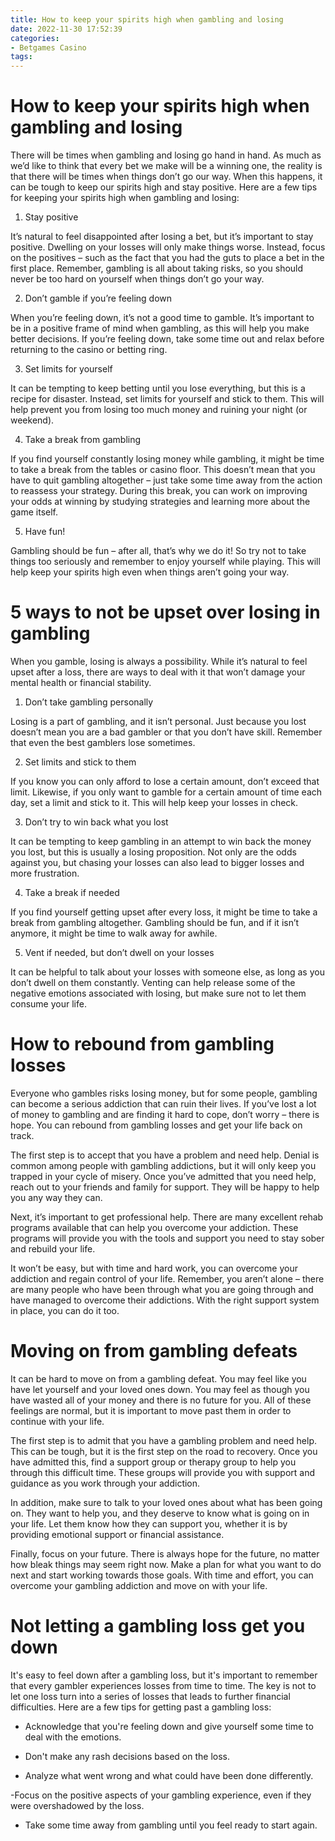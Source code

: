 ```yaml
---
title: How to keep your spirits high when gambling and losing
date: 2022-11-30 17:52:39
categories:
- Betgames Casino
tags:
---
```



#  How to keep your spirits high when gambling and losing

There will be times when gambling and losing go hand in hand. As much as we’d like to think that every bet we make will be a winning one, the reality is that there will be times when things don’t go our way. When this happens, it can be tough to keep our spirits high and stay positive. Here are a few tips for keeping your spirits high when gambling and losing:

1) Stay positive

It’s natural to feel disappointed after losing a bet, but it’s important to stay positive. Dwelling on your losses will only make things worse. Instead, focus on the positives – such as the fact that you had the guts to place a bet in the first place. Remember, gambling is all about taking risks, so you should never be too hard on yourself when things don’t go your way.

2) Don’t gamble if you’re feeling down

When you’re feeling down, it’s not a good time to gamble. It’s important to be in a positive frame of mind when gambling, as this will help you make better decisions. If you’re feeling down, take some time out and relax before returning to the casino or betting ring.

3) Set limits for yourself

It can be tempting to keep betting until you lose everything, but this is a recipe for disaster. Instead, set limits for yourself and stick to them. This will help prevent you from losing too much money and ruining your night (or weekend).

4) Take a break from gambling

If you find yourself constantly losing money while gambling, it might be time to take a break from the tables or casino floor. This doesn’t mean that you have to quit gambling altogether – just take some time away from the action to reassess your strategy. During this break, you can work on improving your odds at winning by studying strategies and learning more about the game itself.

5) Have fun!

Gambling should be fun – after all, that’s why we do it! So try not to take things too seriously and remember to enjoy yourself while playing. This will help keep your spirits high even when things aren’t going your way.

#  5 ways to not be upset over losing in gambling

When you gamble, losing is always a possibility. While it’s natural to feel upset after a loss, there are ways to deal with it that won’t damage your mental health or financial stability.

1. Don’t take gambling personally

Losing is a part of gambling, and it isn’t personal. Just because you lost doesn’t mean you are a bad gambler or that you don’t have skill. Remember that even the best gamblers lose sometimes.

2. Set limits and stick to them

If you know you can only afford to lose a certain amount, don’t exceed that limit. Likewise, if you only want to gamble for a certain amount of time each day, set a limit and stick to it. This will help keep your losses in check.

3. Don’t try to win back what you lost

It can be tempting to keep gambling in an attempt to win back the money you lost, but this is usually a losing proposition. Not only are the odds against you, but chasing your losses can also lead to bigger losses and more frustration.

4. Take a break if needed

If you find yourself getting upset after every loss, it might be time to take a break from gambling altogether. Gambling should be fun, and if it isn’t anymore, it might be time to walk away for awhile.

5. Vent if needed, but don’t dwell on your losses

It can be helpful to talk about your losses with someone else, as long as you don’t dwell on them constantly. Venting can help release some of the negative emotions associated with losing, but make sure not to let them consume your life.

#  How to rebound from gambling losses

Everyone who gambles risks losing money, but for some people, gambling can become a serious addiction that can ruin their lives. If you’ve lost a lot of money to gambling and are finding it hard to cope, don’t worry – there is hope. You can rebound from gambling losses and get your life back on track.

The first step is to accept that you have a problem and need help. Denial is common among people with gambling addictions, but it will only keep you trapped in your cycle of misery. Once you’ve admitted that you need help, reach out to your friends and family for support. They will be happy to help you any way they can.

Next, it’s important to get professional help. There are many excellent rehab programs available that can help you overcome your addiction. These programs will provide you with the tools and support you need to stay sober and rebuild your life.

It won’t be easy, but with time and hard work, you can overcome your addiction and regain control of your life. Remember, you aren’t alone – there are many people who have been through what you are going through and have managed to overcome their addictions. With the right support system in place, you can do it too.

#  Moving on from gambling defeats

It can be hard to move on from a gambling defeat. You may feel like you have let yourself and your loved ones down. You may feel as though you have wasted all of your money and there is no future for you. All of these feelings are normal, but it is important to move past them in order to continue with your life.

The first step is to admit that you have a gambling problem and need help. This can be tough, but it is the first step on the road to recovery. Once you have admitted this, find a support group or therapy group to help you through this difficult time. These groups will provide you with support and guidance as you work through your addiction.

In addition, make sure to talk to your loved ones about what has been going on. They want to help you, and they deserve to know what is going on in your life. Let them know how they can support you, whether it is by providing emotional support or financial assistance.

Finally, focus on your future. There is always hope for the future, no matter how bleak things may seem right now. Make a plan for what you want to do next and start working towards those goals. With time and effort, you can overcome your gambling addiction and move on with your life.

#  Not letting a gambling loss get you down

It's easy to feel down after a gambling loss, but it's important to remember that every gambler experiences losses from time to time. The key is not to let one loss turn into a series of losses that leads to further financial difficulties. Here are a few tips for getting past a gambling loss:

- Acknowledge that you're feeling down and give yourself some time to deal with the emotions.

- Don't make any rash decisions based on the loss.

- Analyze what went wrong and what could have been done differently.

-Focus on the positive aspects of your gambling experience, even if they were overshadowed by the loss.

- Take some time away from gambling until you feel ready to start again.